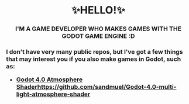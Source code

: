 <h1 align="center">✨HELLO!✨</h1>
<h3 align="center">I'M A GAME DEVELOPER WHO MAKES GAMES WITH THE GODOT GAME ENGINE :D<h3>
<p>I don't have very many public repos, but I've got a few things that may interest you if you also make games in Godot, such as:</p>

* <a href="">Godot 4.0 Atmosphere Shader</a>https://github.com/sandmuel/Godot-4.0-multi-light-atmosphere-shader
